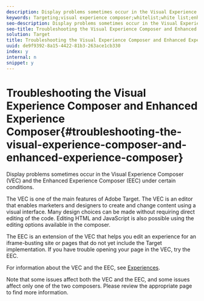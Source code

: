```yaml
---
description: Display problems sometimes occur in the Visual Experience Composer (VEC) and the Enhanced Experience Composer (EEC) under certain conditions.
keywords: Targeting;visual experience composer;whitelist;white list;enhanced visual experience composer;vec;troubleshoot visual experience composer;troubleshooting;eec;enhanced experience composer;tls;tls 1.2
seo-description: Display problems sometimes occur in the Visual Experience Composer (VEC) and the Enhanced Experience Composer (EEC) under certain conditions.
seo-title: Troubleshooting the Visual Experience Composer and Enhanced Experience Composer
solution: Target
title: Troubleshooting the Visual Experience Composer and Enhanced Experience Composer
uuid: de9f9392-8a15-4422-81b3-263ace1cb330
index: y
internal: n
snippet: y
---
```


# Troubleshooting the Visual Experience Composer and Enhanced Experience Composer{#troubleshooting-the-visual-experience-composer-and-enhanced-experience-composer}

Display problems sometimes occur in the Visual Experience Composer (VEC) and the Enhanced Experience Composer (EEC) under certain conditions.

<a id="section_557118B08DA04B0D933C2D6548682754"></a>

The VEC is one of the main features of Adobe Target. The VEC is an editor that enables marketers and designers to create and change content using a visual interface. Many design choices can be made without requiring direct editing of the code. Editing HTML and JavaScript is also possible using the editing options available in the composer.

The EEC is an extension of the VEC that helps you edit an experience for an iframe-busting site or pages that do not yet include the Target implementation. If you have trouble opening your page in the VEC, try the EEC.

For information about the VEC and the EEC, see [Experiences](../../../c-experiences/c-experiences.md#concept_A2E10F6AFB3D4AEAB6951EE14688848D).

Note that some issues affect both the VEC and the EEC, and some issues affect only one of the two composers. Please review the appropriate page to find more information. 
